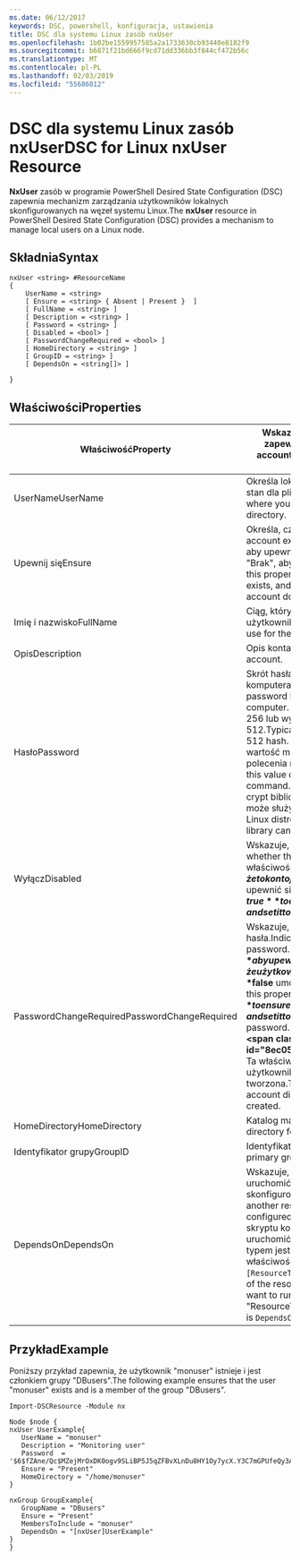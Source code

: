 ```yaml
---
ms.date: 06/12/2017
keywords: DSC, powershell, konfiguracja, ustawienia
title: DSC dla systemu Linux zasób nxUser
ms.openlocfilehash: 1b02be1559957585a2a1733630cb93440e8182f9
ms.sourcegitcommit: b6871f21bd666f9cd71dd336bb3f844cf472b56c
ms.translationtype: MT
ms.contentlocale: pl-PL
ms.lasthandoff: 02/03/2019
ms.locfileid: "55686012"
---
```

# <a name="dsc-for-linux-nxuser-resource"></a><span data-ttu-id="8ec05-103">DSC dla systemu Linux zasób nxUser</span><span class="sxs-lookup"><span data-stu-id="8ec05-103">DSC for Linux nxUser Resource</span></span>

<span data-ttu-id="8ec05-104">**NxUser** zasób w programie PowerShell Desired State Configuration (DSC) zapewnia mechanizm zarządzania użytkowników lokalnych skonfigurowanych na węzeł systemu Linux.</span><span class="sxs-lookup"><span data-stu-id="8ec05-104">The **nxUser** resource in PowerShell Desired State Configuration (DSC) provides a mechanism to manage local users on a Linux node.</span></span>

## <a name="syntax"></a><span data-ttu-id="8ec05-105">Składnia</span><span class="sxs-lookup"><span data-stu-id="8ec05-105">Syntax</span></span>

```
nxUser <string> #ResourceName
{
    UserName = <string>
    [ Ensure = <string> { Absent | Present }  ]
    [ FullName = <string> ]
    [ Description = <string> ]
    [ Password = <string> ]
    [ Disabled = <bool> ]
    [ PasswordChangeRequired = <bool> ]
    [ HomeDirectory = <string> ]
    [ GroupID = <string> ]
    [ DependsOn = <string[]> ]

}
```

## <a name="properties"></a><span data-ttu-id="8ec05-106">Właściwości</span><span class="sxs-lookup"><span data-stu-id="8ec05-106">Properties</span></span>

|  <span data-ttu-id="8ec05-107">Właściwość</span><span class="sxs-lookup"><span data-stu-id="8ec05-107">Property</span></span> |  <span data-ttu-id="8ec05-108">Wskazuje nazwę konta, dla którego chcesz zapewnić określonego stanu.</span><span class="sxs-lookup"><span data-stu-id="8ec05-108">Indicates the account name for which you want to ensure a specific state.</span></span> |
|---|---|
| <span data-ttu-id="8ec05-109">UserName</span><span class="sxs-lookup"><span data-stu-id="8ec05-109">UserName</span></span>| <span data-ttu-id="8ec05-110">Określa lokalizację, w którym chcesz upewnić się, stan dla pliku lub katalogu.</span><span class="sxs-lookup"><span data-stu-id="8ec05-110">Specifies the location where you want to ensure the state for a file or directory.</span></span>|
| <span data-ttu-id="8ec05-111">Upewnij się</span><span class="sxs-lookup"><span data-stu-id="8ec05-111">Ensure</span></span>| <span data-ttu-id="8ec05-112">Określa, czy konto istnieje.</span><span class="sxs-lookup"><span data-stu-id="8ec05-112">Specifies whether the account exists.</span></span> <span data-ttu-id="8ec05-113">Ustaw tę właściwość na "Obecny", aby upewnić się, że konto istnieje i ustaw go na "Brak", aby upewnić się, że konto nie istnieje.</span><span class="sxs-lookup"><span data-stu-id="8ec05-113">Set this property to "Present" to ensure that the account exists, and set it to "Absent" to ensure that the account does not exist.</span></span>|
| <span data-ttu-id="8ec05-114">Imię i nazwisko</span><span class="sxs-lookup"><span data-stu-id="8ec05-114">FullName</span></span>| <span data-ttu-id="8ec05-115">Ciąg, który zawiera pełną nazwę konta użytkownika.</span><span class="sxs-lookup"><span data-stu-id="8ec05-115">A string that contains the full name to use for the user account.</span></span>|
| <span data-ttu-id="8ec05-116">Opis</span><span class="sxs-lookup"><span data-stu-id="8ec05-116">Description</span></span>| <span data-ttu-id="8ec05-117">Opis konta użytkownika.</span><span class="sxs-lookup"><span data-stu-id="8ec05-117">The description for the user account.</span></span>|
| <span data-ttu-id="8ec05-118">Hasło</span><span class="sxs-lookup"><span data-stu-id="8ec05-118">Password</span></span>| <span data-ttu-id="8ec05-119">Skrót hasła użytkownika w odpowiednim formularzu komputera z systemem Linux.</span><span class="sxs-lookup"><span data-stu-id="8ec05-119">The hash of the users password in the appropriate form for the Linux computer.</span></span> <span data-ttu-id="8ec05-120">Zazwyczaj jest to solone algorytmu SHA-256 lub wyznaczania wartości skrótu SHA-512.</span><span class="sxs-lookup"><span data-stu-id="8ec05-120">Typically, this is a salted SHA-256, or SHA-512 hash.</span></span> <span data-ttu-id="8ec05-121">W systemie Debian i Ubuntu Linux ta wartość może zostać wygenerowany za pomocą polecenia mkpasswd.</span><span class="sxs-lookup"><span data-stu-id="8ec05-121">On Debian and Ubuntu Linux, this value can be generated with the mkpasswd command.</span></span> <span data-ttu-id="8ec05-122">Inne dystrybucje systemu Linux metoda crypt biblioteki kryptograficznego języka Python może służyć do generowania skrótów.</span><span class="sxs-lookup"><span data-stu-id="8ec05-122">For other Linux distros, the crypt method of Python’s Crypt library can be used to generate the hash.</span></span>|
| <span data-ttu-id="8ec05-123">Wyłącz</span><span class="sxs-lookup"><span data-stu-id="8ec05-123">Disabled</span></span>| <span data-ttu-id="8ec05-124">Wskazuje, czy konto jest włączone.</span><span class="sxs-lookup"><span data-stu-id="8ec05-124">Indicates whether the account is enabled.</span></span> <span data-ttu-id="8ec05-125">Ustaw tę właściwość na **$true** aby upewnić się, że to konto jest wyłączone i ustaw ją na **$false** aby upewnić się, że jest włączone.</span><span class="sxs-lookup"><span data-stu-id="8ec05-125">Set this property to **$true** to ensure that this account is disabled, and set it to **$false** to ensure that it is enabled.</span></span>|
| <span data-ttu-id="8ec05-126">PasswordChangeRequired</span><span class="sxs-lookup"><span data-stu-id="8ec05-126">PasswordChangeRequired</span></span>| <span data-ttu-id="8ec05-127">Wskazuje, czy użytkownik może zmienić hasła.</span><span class="sxs-lookup"><span data-stu-id="8ec05-127">Indicates whether the user can change the password.</span></span> <span data-ttu-id="8ec05-128">Ustaw tę właściwość na **$true** aby upewnić się, że użytkownik nie może zmienić hasło i ustaw ją na **$false** umożliwia użytkownikowi zmianę hasła.</span><span class="sxs-lookup"><span data-stu-id="8ec05-128">Set this property to **$true** to ensure that the user cannot change the password, and set it to **$false** to allow the user to change the password.</span></span> <span data-ttu-id="8ec05-129">Wartość domyślna to **$false**.</span><span class="sxs-lookup"><span data-stu-id="8ec05-129">The default value is **$false**.</span></span> <span data-ttu-id="8ec05-130">Ta właściwość jest oceniane tylko, jeśli konto użytkownika nie istniał wcześniej i jest tworzona.</span><span class="sxs-lookup"><span data-stu-id="8ec05-130">This property is only evaluated if the user account did not exist previously and is being created.</span></span>|
| <span data-ttu-id="8ec05-131">HomeDirectory</span><span class="sxs-lookup"><span data-stu-id="8ec05-131">HomeDirectory</span></span>| <span data-ttu-id="8ec05-132">Katalog macierzysty dla użytkownika.</span><span class="sxs-lookup"><span data-stu-id="8ec05-132">The home directory for the user.</span></span>|
| <span data-ttu-id="8ec05-133">Identyfikator grupy</span><span class="sxs-lookup"><span data-stu-id="8ec05-133">GroupID</span></span>| <span data-ttu-id="8ec05-134">Identyfikator grupy głównej dla użytkownika.</span><span class="sxs-lookup"><span data-stu-id="8ec05-134">The primary group ID for the user.</span></span>|
| <span data-ttu-id="8ec05-135">DependsOn</span><span class="sxs-lookup"><span data-stu-id="8ec05-135">DependsOn</span></span> | <span data-ttu-id="8ec05-136">Wskazuje, że konfiguracji inny zasób, należy uruchomić przed ten zasób jest skonfigurowany.</span><span class="sxs-lookup"><span data-stu-id="8ec05-136">Indicates that the configuration of another resource must run before this resource is configured.</span></span> <span data-ttu-id="8ec05-137">Na przykład, jeśli identyfikator bloku skryptu konfiguracji zasobu, który chcesz uruchomić najpierw jest "ResourceName" i jego typem jest "ResourceType", składnia przy użyciu tej właściwości jest `DependsOn = "[ResourceType]ResourceName"`.</span><span class="sxs-lookup"><span data-stu-id="8ec05-137">For example, if the ID of the resource configuration script block that you want to run first is "ResourceName" and its type is "ResourceType", the syntax for using this property is `DependsOn = "[ResourceType]ResourceName"`.</span></span>|

## <a name="example"></a><span data-ttu-id="8ec05-138">Przykład</span><span class="sxs-lookup"><span data-stu-id="8ec05-138">Example</span></span>

<span data-ttu-id="8ec05-139">Poniższy przykład zapewnia, że użytkownik "monuser" istnieje i jest członkiem grupy "DBusers".</span><span class="sxs-lookup"><span data-stu-id="8ec05-139">The following example ensures that the user "monuser" exists and is a member of the group "DBusers".</span></span>

```
Import-DSCResource -Module nx

Node $node {
nxUser UserExample{
   UserName = "monuser"
   Description = "Monitoring user"
   Password  =    '$6$fZAne/Qc$MZejMrOxDK0ogv9SLiBP5J5qZFBvXLnDu8HY1Oy7ycX.Y3C7mGPUfeQy3A82ev3zIabhDQnj2ayeuGn02CqE/0'
   Ensure = "Present"
   HomeDirectory = "/home/monuser"
}

nxGroup GroupExample{
   GroupName = "DBusers"
   Ensure = "Present"
   MembersToInclude = "monuser"
   DependsOn = "[nxUser]UserExample"
}
}
```